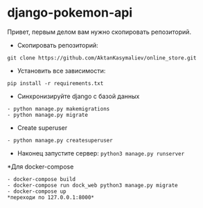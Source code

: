 # django-pokemon-api

Привет, первым делом вам нужно скопировать репозиторий.
* Скопировать репозиторий:
```
git clone https://github.com/AktanKasymaliev/online_store.git
```
* Установить все зависимости: 
```
pip install -r requirements.txt
```
* Синхронизируйте django с базой данных
```
- python manage.py makemigrations
- python manage.py migrate
```

* Create superuser
```
- python manage.py createsuperuser
```
* Наконец запустите сервер: `python3 manage.py runserver`


*Для docker-compose
```
- docker-compose build 
- docker-compose run dock_web python3 manage.py migrate
- docker-compose up
*переходи по 127.0.0.1:8000*
```

